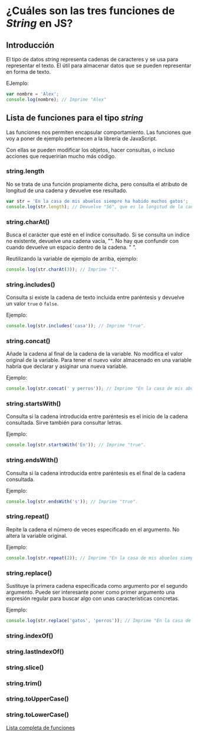 # ¿Cuáles son las tres funciones de *String* en JS?

## Introducción
El tipo de datos *string* representa cadenas de caracteres y se usa para representar el texto. El útil para almacenar datos que se pueden representar en forma de texto.

EJemplo:

```JavaScript
var nombre = 'Alex';
console.log(nombre); // Imprime "Alex"
```

## Lista de funciones para el tipo *string*

Las funciones nos permiten encapsular comportamiento. Las funciones que voy a poner de ejemplo pertenecen a la librería de JavaScript.

Con ellas se pueden modificar los objetos, hacer consultas, o incluso acciones que requerirían mucho más código.

### string.length

No se trata de una función propiamente dicha, pero consulta el atributo de longitud de una cadena y devuelve ese resultado.

```JavaScript
var str = 'En la casa de mis abuelos siempre ha habido muchos gatos';
console.log(str.length); // Devuelve "56", que es la longitud de la cadena.

```

### string.charAt()

Busca el carácter que esté en el índice consultado. Si se consulta un índice no existente, devuelve una cadena vacía, "". No hay que confundir con cuando devuelve un espacio dentro de la cadena. " ".

Reutilizando la variable de ejemplo de arriba, ejemplo:

```JavaScript
console.log(str.charAt(3)); // Imprime "l".
```

### string.includes()

Consulta si existe la cadena de texto incluida entre paréntesis y devuelve un valor `true` o `false`.

Ejemplo:

```JavaScript
console.log(str.includes('casa')); // Imprime "true".
```

### string.concat()

Añade la cadena al final de la cadena de la variable. No modifica el valor original de la variable. Para tener el nuevo valor almacenado en una variable habría que declarar y asiginar una nueva variable.

Ejemplo:

```JavaScript
console.log(str.concat(' y perros')); // Imprime "En la casa de mis abuelos siempre ha habido muchos gatos y perros"
```

### string.startsWith()

Consulta si la cadena introducida entre paréntesis es el inicio de la cadena consultada. Sirve también para consultar letras.

Ejemplo:

```JavaScript
console.log(str.startsWith('En')); // Imprime "true".
```

### string.endsWith()

Consulta si la cadena introducida entre paréntesis es el final de la cadena consultada.

Ejemplo:

```JavaScript
console.log(str.endsWith('s')); // Imprime "true".
```

### string.repeat()

Repite la cadena el número de veces especificado en el argumento. No altera la variable original.

Ejemplo:

```JavaScript
console.log(str.repeat(2)); // Imprime "En la casa de mis abuelos siempre ha habido muchos gatosEn la casa de mis abuelos siempre ha habido muchos gatos".
```

### string.replace()

Sustituye la primera cadena especificada como argumento por el segundo argumento. Puede ser interesante poner como primer argumento una expresión regular para buscar algo con unas características concretas.

Ejemplo:

```JavaScript
console.log(str.replace('gatos', 'perros')); // Imprime "En la casa de mis abuelos siempre ha habido muchos perros".
```

### string.indexOf()

### string.lastIndexOf()

### string.slice()

### string.trim()

### string.toUpperCase()

### string.toLowerCase()


[Lista completa de funciones](https://www.w3schools.com/jsref/jsref_obj_string.asp)
